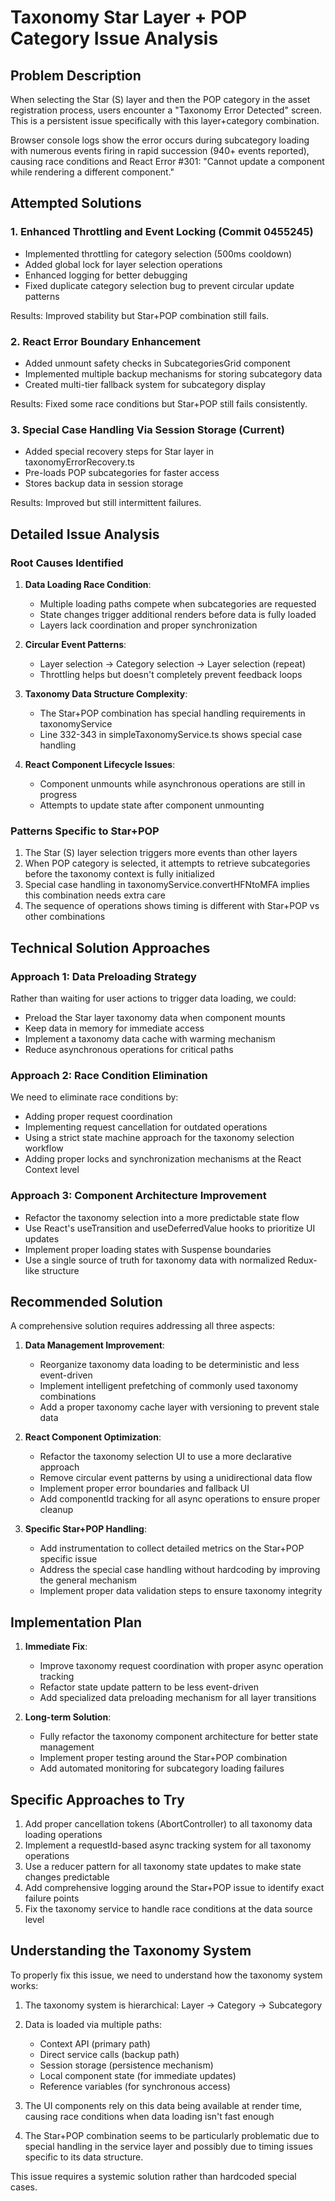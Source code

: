 # Taxonomy Star Layer + POP Category Issue Analysis

## Problem Description

When selecting the Star (S) layer and then the POP category in the asset registration process, users encounter a "Taxonomy Error Detected" screen. This is a persistent issue specifically with this layer+category combination.

Browser console logs show the error occurs during subcategory loading with numerous events firing in rapid succession (940+ events reported), causing race conditions and React Error #301: "Cannot update a component while rendering a different component."

## Attempted Solutions

### 1. Enhanced Throttling and Event Locking (Commit 0455245)

- Implemented throttling for category selection (500ms cooldown)
- Added global lock for layer selection operations
- Enhanced logging for better debugging
- Fixed duplicate category selection bug to prevent circular update patterns

Results: Improved stability but Star+POP combination still fails.

### 2. React Error Boundary Enhancement

- Added unmount safety checks in SubcategoriesGrid component
- Implemented multiple backup mechanisms for storing subcategory data
- Created multi-tier fallback system for subcategory display

Results: Fixed some race conditions but Star+POP still fails consistently.

### 3. Special Case Handling Via Session Storage (Current)

- Added special recovery steps for Star layer in taxonomyErrorRecovery.ts
- Pre-loads POP subcategories for faster access
- Stores backup data in session storage

Results: Improved but still intermittent failures.

## Detailed Issue Analysis

### Root Causes Identified

1. **Data Loading Race Condition**:
   - Multiple loading paths compete when subcategories are requested
   - State changes trigger additional renders before data is fully loaded
   - Layers lack coordination and proper synchronization

2. **Circular Event Patterns**: 
   - Layer selection → Category selection → Layer selection (repeat)
   - Throttling helps but doesn't completely prevent feedback loops

3. **Taxonomy Data Structure Complexity**:
   - The Star+POP combination has special handling requirements in taxonomyService
   - Line 332-343 in simpleTaxonomyService.ts shows special case handling

4. **React Component Lifecycle Issues**:
   - Component unmounts while asynchronous operations are still in progress
   - Attempts to update state after component unmounting

### Patterns Specific to Star+POP

1. The Star (S) layer selection triggers more events than other layers
2. When POP category is selected, it attempts to retrieve subcategories before the taxonomy context is fully initialized
3. Special case handling in taxonomyService.convertHFNtoMFA implies this combination needs extra care
4. The sequence of operations shows timing is different with Star+POP vs other combinations

## Technical Solution Approaches

### Approach 1: Data Preloading Strategy

Rather than waiting for user actions to trigger data loading, we could:
- Preload the Star layer taxonomy data when component mounts
- Keep data in memory for immediate access
- Implement a taxonomy data cache with warming mechanism
- Reduce asynchronous operations for critical paths

### Approach 2: Race Condition Elimination

We need to eliminate race conditions by:
- Adding proper request coordination
- Implementing request cancellation for outdated operations
- Using a strict state machine approach for the taxonomy selection workflow
- Adding proper locks and synchronization mechanisms at the React Context level

### Approach 3: Component Architecture Improvement

- Refactor the taxonomy selection into a more predictable state flow
- Use React's useTransition and useDeferredValue hooks to prioritize UI updates
- Implement proper loading states with Suspense boundaries
- Use a single source of truth for taxonomy data with normalized Redux-like structure

## Recommended Solution

A comprehensive solution requires addressing all three aspects:

1. **Data Management Improvement**:
   - Reorganize taxonomy data loading to be deterministic and less event-driven
   - Implement intelligent prefetching of commonly used taxonomy combinations
   - Add a proper taxonomy cache layer with versioning to prevent stale data

2. **React Component Optimization**:
   - Refactor the taxonomy selection UI to use a more declarative approach
   - Remove circular event patterns by using a unidirectional data flow
   - Implement proper error boundaries and fallback UI
   - Add componentId tracking for all async operations to ensure proper cleanup

3. **Specific Star+POP Handling**:
   - Add instrumentation to collect detailed metrics on the Star+POP specific issue
   - Address the special case handling without hardcoding by improving the general mechanism
   - Implement proper data validation steps to ensure taxonomy integrity

## Implementation Plan

1. **Immediate Fix**:
   - Improve taxonomy request coordination with proper async operation tracking
   - Refactor state update pattern to be less event-driven
   - Add specialized data preloading mechanism for all layer transitions

2. **Long-term Solution**:
   - Fully refactor the taxonomy component architecture for better state management
   - Implement proper testing around the Star+POP combination
   - Add automated monitoring for subcategory loading failures

## Specific Approaches to Try

1. Add proper cancellation tokens (AbortController) to all taxonomy data loading operations
2. Implement a requestId-based async tracking system for all taxonomy operations
3. Use a reducer pattern for all taxonomy state updates to make state changes predictable
4. Add comprehensive logging around the Star+POP issue to identify exact failure points
5. Fix the taxonomy service to handle race conditions at the data source level

## Understanding the Taxonomy System

To properly fix this issue, we need to understand how the taxonomy system works:

1. The taxonomy system is hierarchical: Layer → Category → Subcategory
2. Data is loaded via multiple paths: 
   - Context API (primary path)
   - Direct service calls (backup path)
   - Session storage (persistence mechanism)
   - Local component state (for immediate updates)
   - Reference variables (for synchronous access)

3. The UI components rely on this data being available at render time, causing race conditions when data loading isn't fast enough

4. The Star+POP combination seems to be particularly problematic due to special handling in the service layer and possibly due to timing issues specific to its data structure.

This issue requires a systemic solution rather than hardcoded special cases.